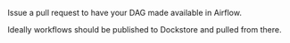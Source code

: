 Issue a pull request to have your DAG made available in Airflow.

Ideally workflows should be published to Dockstore and pulled from there. 
